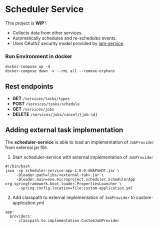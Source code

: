 # Scheduler Service

This project is __WIP__ !

* Collects data from other services.
* Automatically schedules and re-schedules events. 
* Uses OAuth2 security model provided by [iam-service](https://github.com/jveverka/iam-service).

### Run Environment in docker
```
docker-compose up -d
docker-compose down -v --rmi all --remove-orphans
```

## Rest endpoints
* __GET__ ``/services/tasks/types``
* __POST__ ``/services/tasks/schedule``
* __GET__ ``/services/jobs``  
* __DELETE__ ``/services/jobs/cancel/{job-id}``

## Adding external task implementation
The __scheduler-service__ is able to load an implementation of 
``JobProvider`` from external jar file.
1. Start scheduler-service with external implementation of ``JobProvider`` 
```
#!/bin/bash
java -cp scheduler-service-app-1.0.0-SNAPSHOT.jar \
     -Dloader.path=libs/<external-tak>.jar \
     -Dloader.main=one.microproject.scheduler.SchedulerApp org.springframework.boot.loader.PropertiesLauncher \
     --spring.config.location=file:custom-application.yml
```
2. Add classpath to external implementation of ``JobProvider`` to custom-application.yml 
```
app:
  providers:
    - classpath.to.implementation.CustomJobProvider
```
